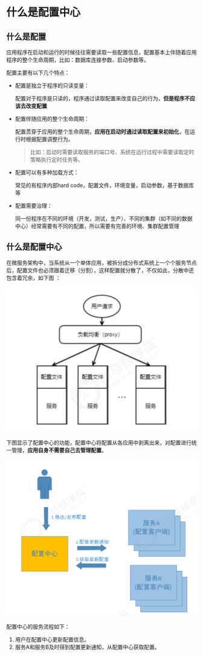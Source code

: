 # 什么是配置中心

## 什么是配置

应用程序在启动和运行的时候往往需要读取一些配置信息，配置基本上伴随着应用程序的整个生命周期，比如：数据库连接参数、启动参数等。  



配置主要有以下几个特点：

- 配置是独立于程序的只读变量：

  配置对于程序是只读的，程序通过读取配置来改变自己的行为，**但是程序不应该去改变配置**

- 配置伴随应用的整个生命周期：

  配置贯穿于应用的整个生命周期，**应用在启动时通过读取配置来初始化**，在运行时根据配置调整行为。

  > 比如：启动时需要读取服务的端口号、系统在运行过程中需要读取定时策略执行定时任务等。  

- 配置可以有多种加载方式：

  常见的有程序内部hard code，配置文件，环境变量，启动参数，基于数据库等

- 配置需要治理：

  同一份程序在不同的环境（开发，测试，生产）、不同的集群（如不同的数据中心）经常需要有不同的配置，所以需要有完善的环境、集群配置管理  



## 什么是配置中心

在微服务架构中，当系统从一个单体应用，被拆分成分布式系统上一个个服务节点后，配置文件也必须跟着迁移（分割），这样配置就分散了，不仅如此，分散中还包含着冗余，如下图  ：

![image-20220614132450463](Nacos%E9%85%8D%E7%BD%AE%E7%AE%A1%E7%90%86.assets/image-20220614132450463.png)



下图显示了配置中心的功能，配置中心将配置从各应用中剥离出来，对配置进行统一管理，**应用自身不需要自己去管理配置**。  

![image-20220614132512895](Nacos%E9%85%8D%E7%BD%AE%E7%AE%A1%E7%90%86.assets/image-20220614132512895.png)



配置中心的服务流程如下：

1. 用户在配置中心更新配置信息。  
2. 服务A和服务B及时得到配置更新通知，从配置中心获取配置。  